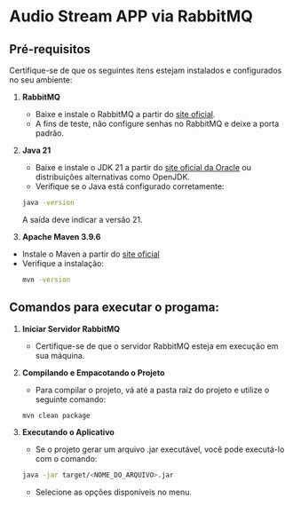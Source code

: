 # Audio Stream APP via RabbitMQ

## Pré-requisitos

Certifique-se de que os seguintes itens estejam instalados e configurados no seu ambiente:

1. **RabbitMQ**
    - Baixe e instale o RabbitMQ a partir do [site oficial](https://www.rabbitmq.com/docs/download).
    - A fins de teste, não configure senhas no RabbitMQ e deixe a porta padrão.

2. **Java 21**
    - Baixe e instale o JDK 21 a partir do [site oficial da Oracle](https://www.oracle.com/java/technologies/javase/jdk21-archive-downloads.html) ou distribuições alternativas como OpenJDK.
    - Verifique se o Java está configurado corretamente:
    ```bash
    java -version
    ```
    A saída deve indicar a versão 21.

3. **Apache Maven 3.9.6**
- Instale o Maven a partir do [site oficial](https://dlcdn.apache.org/maven/maven-3/3.9.6/binaries/apache-maven-3.9.6-bin.zip)
- Verifique a instalação:
    ```bash
    mvn -version
    ```
## Comandos para executar o progama:

1. **Iniciar Servidor RabbitMQ**
    - Certifique-se de que o servidor RabbitMQ esteja em execução em sua máquina.
2. **Compilando e Empacotando o Projeto**
    - Para compilar o projeto, vá até a pasta raíz do projeto e utilize o seguinte comando:
    ```bash
    mvn clean package
    ```

3. **Executando o Aplicativo**
    - Se o projeto gerar um arquivo .jar executável, você pode executá-lo com o comando:
    ```bash
    java -jar target/<NOME_DO_ARQUIVO>.jar
    ```
    - Selecione as opções disponíveis no menu.